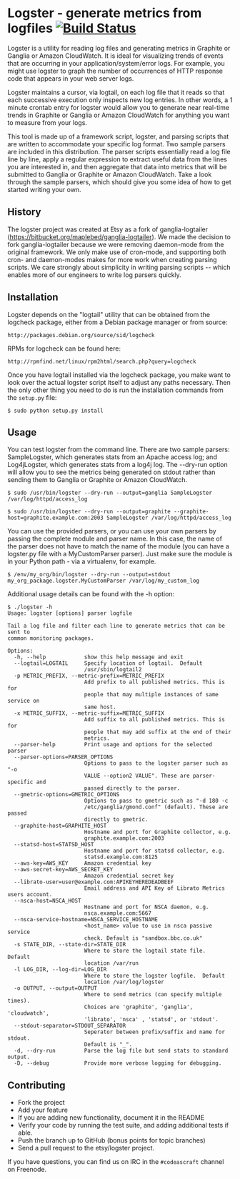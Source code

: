 # Logster - generate metrics from logfiles [![Build Status](https://secure.travis-ci.org/etsy/logster.png)](http://travis-ci.org/etsy/logster)

Logster is a utility for reading log files and generating metrics in Graphite
or Ganglia or Amazon CloudWatch. It is ideal for visualizing trends of events that are occurring in
your application/system/error logs. For example, you might use logster to graph
the number of occurrences of HTTP response code that appears in your web server
logs.

Logster maintains a cursor, via logtail, on each log file that it reads so that
each successive execution only inspects new log entries. In other words, a 1
minute crontab entry for logster would allow you to generate near real-time
trends in Graphite or Ganglia or Amazon CloudWatch for anything you want to measure from your logs.

This tool is made up of a framework script, logster, and parsing scripts that
are written to accommodate your specific log format. Two sample parsers are
included in this distribution. The parser scripts essentially read a log file
line by line, apply a regular expression to extract useful data from the lines
you are interested in, and then aggregate that data into metrics that will be
submitted to Ganglia or Graphite or Amazon CloudWatch. Take a look through the sample
parsers, which should give you some idea of how to get started writing your
own.


## History

The logster project was created at Etsy as a fork of ganglia-logtailer
(https://bitbucket.org/maplebed/ganglia-logtailer). We made the decision to
fork ganglia-logtailer because we were removing daemon-mode from the original
framework. We only make use of cron-mode, and supporting both cron- and
daemon-modes makes for more work when creating parsing scripts. We care
strongly about simplicity in writing parsing scripts -- which enables more of
our engineers to write log parsers quickly.


## Installation

Logster depends on the "logtail" utility that can be obtained from the logcheck
package, either from a Debian package manager or from source:

    http://packages.debian.org/source/sid/logcheck

RPMs for logcheck can be found here:

    http://rpmfind.net/linux/rpm2html/search.php?query=logcheck

Once you have logtail installed via the logcheck package, you make want to look
over the actual logster script itself to adjust any paths necessary. Then the
only other thing you need to do is run the installation commands from the
`setup.py` file:

    $ sudo python setup.py install


## Usage

You can test logster from the command line. There are two sample parsers:
SampleLogster, which generates stats from an Apache access log; and
Log4jLogster, which generates stats from a log4j log. The --dry-run option will
allow you to see the metrics being generated on stdout rather than sending them
to Ganglia or Graphite or Amazon CloudWatch.

    $ sudo /usr/bin/logster --dry-run --output=ganglia SampleLogster /var/log/httpd/access_log

    $ sudo /usr/bin/logster --dry-run --output=graphite --graphite-host=graphite.example.com:2003 SampleLogster /var/log/httpd/access_log

You can use the provided parsers, or you can use your own parsers by passing
the complete module and parser name. In this case, the name of the parser does
not have to match the name of the module (you can have a logster.py file with a
MyCustomParser parser). Just make sure the module is in your Python path - via
a virtualenv, for example.

    $ /env/my_org/bin/logster --dry-run --output=stdout my_org_package.logster.MyCustomParser /var/log/my_custom_log

Additional usage details can be found with the -h option:

    $ ./logster -h
    Usage: logster [options] parser logfile

    Tail a log file and filter each line to generate metrics that can be sent to
    common monitoring packages.

    Options:
      -h, --help            show this help message and exit
      --logtail=LOGTAIL     Specify location of logtail.  Default
                            /usr/sbin/logtail2
      -p METRIC_PREFIX, --metric-prefix=METRIC_PREFIX
                            Add prefix to all published metrics. This is for
                            people that may multiple instances of same service on
                            same host.
      -x METRIC_SUFFIX, --metric-suffix=METRIC_SUFFIX
                            Add suffix to all published metrics. This is for
                            people that may add suffix at the end of their
                            metrics.
      --parser-help         Print usage and options for the selected parser
      --parser-options=PARSER_OPTIONS
                            Options to pass to the logster parser such as "-o
                            VALUE --option2 VALUE". These are parser-specific and
                            passed directly to the parser.
      --gmetric-options=GMETRIC_OPTIONS
                            Options to pass to gmetric such as "-d 180 -c
                            /etc/ganglia/gmond.conf" (default). These are passed
                            directly to gmetric.
      --graphite-host=GRAPHITE_HOST
                            Hostname and port for Graphite collector, e.g.
                            graphite.example.com:2003
      --statsd-host=STATSD_HOST
                            Hostname and port for statsd collector, e.g.
                            statsd.example.com:8125
      --aws-key=AWS_KEY     Amazon credential key
      --aws-secret-key=AWS_SECRET_KEY
                            Amazon credential secret key
      --librato-user=user@example.com:APIKEYHEREDEADBEEF
                            Email address and API Key of Librato Metrics users account.
      --nsca-host=NSCA_HOST
                            Hostname and port for NSCA daemon, e.g.
                            nsca.example.com:5667
      --nsca-service-hostname=NSCA_SERVICE_HOSTNAME
                            <host_name> value to use in nsca passive service
                            check. Default is "sandbox.bbc.co.uk"
      -s STATE_DIR, --state-dir=STATE_DIR
                            Where to store the logtail state file.  Default
                            location /var/run
      -l LOG_DIR, --log-dir=LOG_DIR
                            Where to store the logster logfile.  Default
                            location /var/log/logster
      -o OUTPUT, --output=OUTPUT
                            Where to send metrics (can specify multiple times).
                            Choices are 'graphite', 'ganglia', 'cloudwatch',
                            'librato', 'nsca' , 'statsd', or 'stdout'.
      --stdout-separator=STDOUT_SEPARATOR
                            Seperator between prefix/suffix and name for stdout.
                            Default is "_".
      -d, --dry-run         Parse the log file but send stats to standard output.
      -D, --debug           Provide more verbose logging for debugging.


## Contributing

- Fork the project
- Add your feature
- If you are adding new functionality, document it in the README
- Verify your code by running the test suite, and adding additional tests if able.
- Push the branch up to GitHub (bonus points for topic branches)
- Send a pull request to the etsy/logster project.

If you have questions, you can find us on IRC in the `#codeascraft` channel on Freenode.



